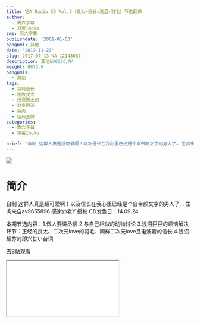 ```yaml
---
title: 钻A Radio CD Vol.3（良太×信长×浅沼×羽毛）节选翻译
author:
  - 周六字幕
  - 凉薯Imoko
zmz: 周六字幕
publishdate: '2001-01-03'
bangumi: 其他
date: '2019-11-27'
slug: 2017-07-13-NA-12143687
description: 其他&#8226;NA
weight: 8873.0
bangumis:
  - 其他
tags:
  - 岛崎信长
  - 逢坂良太
  - 浅沼晋太郎
  - 羽多野涉
  - 熟肉
  - 钻石王牌
categories:
  - 周六字幕
  - 凉薯Imoko

brief: "自制 这群人真是超可爱啊！以及信长在我心里已经是个自带颜文字的男人了… 生肉来自av9655896 感谢@老Y 授权 CD发售日：14.09.24 本期节选内容：1.做人要讲丞信 2.与自己相似的动物讨论 3.浅沼巨巨的烦恼解决环节：正经的良太、二次元love的羽毛、同样二次元love且电波着的信长 4.浅沼超苏的即兴甘い台词"
---
```

![](https://raw.githubusercontent.com/tcgriffith/owaraisite/master/static/tmpimg/a300980a2fd021928476f6e06973f80d766036a2.jpg.480.jpg)
# 简介  
自制 这群人真是超可爱啊！以及信长在我心里已经是个自带颜文字的男人了…
生肉来自av9655896 感谢@老Y 授权  CD发售日：14.09.24

本期节选内容：1.做人要讲丞信 2.与自己相似的动物讨论 3.浅沼巨巨的烦恼解决环节：正经的良太、二次元love的羽毛、同样二次元love且电波着的信长 4.浅沼超苏的即兴甘い台词  

[去B站观看](https://www.bilibili.com/video/av12143687/)
<div class ="resp-container"><iframe class="testiframe" src="//player.bilibili.com/player.html?aid=12143687"", scrolling="no", allowfullscreen="true" > </iframe></div> 
